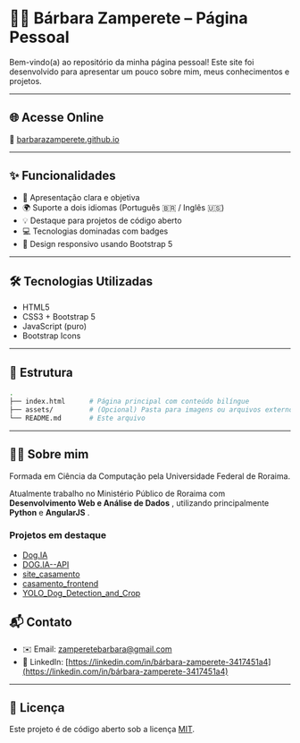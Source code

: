 # 👩‍💻 Bárbara Zamperete – Página Pessoal

Bem-vindo(a) ao repositório da minha página pessoal! Este site foi desenvolvido para apresentar um pouco sobre mim, meus conhecimentos e projetos.

---

## 🌐 Acesse Online

📍 [barbarazamperete.github.io](https://barbarazemparete.github.io)

---

## ✨ Funcionalidades

- 🧭 Apresentação clara e objetiva
- 🌍 Suporte a dois idiomas (Português 🇧🇷 / Inglês 🇺🇸)
- 💡 Destaque para projetos de código aberto
- 💻 Tecnologias dominadas com badges
- 📱 Design responsivo usando Bootstrap 5

---

## 🛠️ Tecnologias Utilizadas

- HTML5
- CSS3 + Bootstrap 5
- JavaScript (puro)
- Bootstrap Icons

---

## 📁 Estrutura

```bash
.
├── index.html      # Página principal com conteúdo bilíngue
├── assets/         # (Opcional) Pasta para imagens ou arquivos externos
└── README.md       # Este arquivo
```

---

## 🐱‍👓 Sobre mim

Formada em Ciência da Computação pela Universidade Federal de Roraima.

Atualmente trabalho no Ministério Público de Roraima com  **Desenvolvimento Web e Análise de Dados** , utilizando principalmente **Python** e  **AngularJS** .

### Projetos em destaque

- [Dog.IA](https://github.com/BarbaraZamperete/Dog.IA)
- [DOG.IA--API](https://github.com/BarbaraZamperete/DOG.IA--API)
- [site_casamento](https://github.com/BarbaraZamperete/site_casamento)
- [casamento_frontend](https://github.com/BarbaraZamperete/casamento_frontend)
- [YOLO_Dog_Detection_and_Crop](https://github.com/BarbaraZamperete/YOLO_Dog_Detection_and_Crop)

## 📬 Contato

- ✉️ Email: [zamperetebarbara@gmail.com](mailto:zamperetebarbara@gmail.com)
- 💼 LinkedIn: [https://linkedin.com/in/bárbara-zamperete-3417451a4](https://linkedin.com/in/bárbara-zamperete-3417451a4)

---

## 📢 Licença

Este projeto é de código aberto sob a licença [MIT]().

